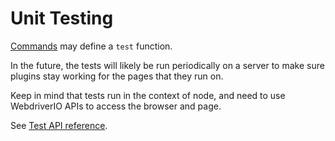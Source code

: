 # Unit Testing

[Commands](/api-reference/command.md#icommand) may define a `test` function.

In the future, the tests will likely be run periodically on a server to make sure plugins stay working for the pages that they run on.

Keep in mind that tests run in the context of node, and need to use WebdriverIO APIs to access the browser and page.

See [Test API reference](api-reference/test.md).




